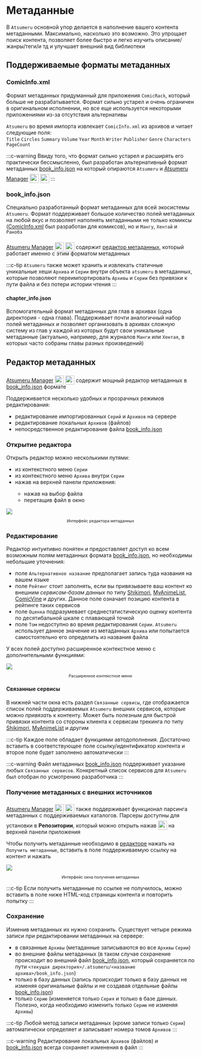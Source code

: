 # Метаданные

В `Atsumeru` основной упор делается в наполнение вашего контента метаданными. Максимально, насколько это возможно. Это упрощает поиск контента, позволяет более быстро и легко изучить описание/жанры/теги/и тд и улучшает внешний вид библиотеки

## Поддерживаемые форматы метаданных

### ComicInfo.xml

Формат метаданных придуманный для приложения `ComicRack`, который больше не разрабатывается. Формат сильно устарел и очень ограничен в оригинальном исполнении, но все еще используется некоторыми приложениями из-за отсутствия альтернативы

`Atsumeru` во время импорта извлекает `ComicInfo.xml` из архивов и читает следующие поля:  
`Title` `Circles` `Summary` `Volume` `Year` `Month` `Writer` `Publisher` `Genre` `Characters` `PageCount` 

:::c-warning
Ввиду того, что формат сильно устарел и расширять его практически бессмысленно, был разработан альтернативный формат метаданных [book_info.json](./metadata.md#book-info-json) на который опираются `Atsumeru` и [Atsumeru Manager](https://github.com/AtsumeruDev/AtsumeruManager) <img style="position: relative; top: 6px;" width="24" height="24" src="/assets/media/icons/windows.png"> <img style="position: relative; top: 6px;" width="24" height="24" src="/assets/media/icons/penguin.png">
:::

### book_info.json
[<Badge vertical="middle" text="Схема формата"/>](./book-info-scheme.md)

Специально разработанный формат метаданных для всей экосистемы `Atsumeru`. Формат поддерживает большое количество полей метаданных на любой вкус и позволяет наполнять метаданными не только комиксы ([ComicInfo.xml](./metadata.md#comicinfo-xml) был разработан для комиксов), но и `Мангу`, `Хентай` и `Ранобэ`

[Atsumeru Manager](https://github.com/AtsumeruDev/AtsumeruManager) <img style="position: relative; top: 6px;" width="24" height="24" src="/assets/media/icons/windows.png"> <img style="position: relative; top: 6px;" width="24" height="24" src="/assets/media/icons/penguin.png"> содержит [редактор метаданных](./metadata.md#редактор-метаданных), который работает именно с этим форматом метаданных

:::c-tip
`Atsumeru` также может хранить и извлекать статичные уникальные хеши `Архива` и `Серии` внутри объекта `atsumeru` в метаданных, которые позволяют переимпортировать `Архивы` и `Серии` без привязки к пути файла и без потери истории чтения
:::

#### chapter_info.json
[<Badge vertical="middle" text="Схема формата"/>](./book-info-scheme.md#схема-chapter-info-json)

Вспомогательный формат метаданных для глав в архивах (одна директория - одна глава). Поддерживает почти аналогичный набор полей метаданных и позволяет организовать в архивах сложную систему из глав у каждой из которых будут свои уникальные метаданные (актуально, например, для журналов `Манги` или `Хентая`, в которых часто собраны главы разных произведений)

## Редактор метаданных

[Atsumeru Manager](https://github.com/AtsumeruDev/AtsumeruManager) <img style="position: relative; top: 6px;" width="24" height="24" src="/assets/media/icons/windows.png"> <img style="position: relative; top: 6px;" width="24" height="24" src="/assets/media/icons/penguin.png"> содержит мощный редактор метаданных в [book_info.json](./metadata.md#book-info-json) формате

Поддерживается несколько удобных и прозрачных режимов редактирования:
- редактирование импортированных `Серий` и `Архивов` на сервере
- редактирование локальных `Архивов` (файлов)
- непосредственное редактирование файла [book_info.json](./metadata.md#book-info-json)

### Открытие редактора

Открыть редактор можно несколькими путями:
- из контекстного меню `Серии`
- из контекстного меню `Архива` внутри `Серии`
- нажав <MaterialIcon icon="edit"/> на верхней панели приложения:
  - нажав на выбор файла
  - перетащив файл в окно

<img style="display: block; margin: 0 auto" src="/assets/media/ru/guides/metadata-editor.png">
<p style="text-align: center; font-size:75%">Интерфейс редактора метаданных</p>

### Редактирование

Редактор интуитивно понятен и предоставляет доступ ко всем возможным полям метаданных формата [book_info.json](./metadata.md#book-info-json), но необходимы небольшие уточнения:
- поле `Альтернативное название` предполагает запись туда названия на вашем языке
- поле `Рейтинг` стоит заполнять, если вы привязываете ваш контент ко внешним *сервисам-базам данных* по типу [Shikimori](https://shikimori.one/), [MyAnimeList](https://myanimelist.net/), [ComicVine](https://comicvine.gamespot.com/) и других. Данное поле означает позицию контента в рейтинге таких сервисов
- поле `Оценка` подразумевает среднестатистическую оценку контента по десятибальной шкале с плавающей точкой
- поле `Том` недоступно во время редактирования `Серии`. `Atsumeru` использует данное значение из метаданных `Архива` или попытается самостоятельно его определить из названия файла

У всех полей доступно расширенное контекстное меню с дополнительными функциями:

<img style="display: block; margin: 0 auto" src="/assets/media/ru/guides/metadata-editor-context-menu.png">
<p style="text-align: center; font-size:75%">Расширенное контекстное меню</p>

#### Связанные сервисы

В нижней части окна есть раздел `Связанные сервисы`, где отображается список полей поддерживаемых `Atsumeru` внешних сервисов, которые можно *привязать* к контенту. Может быть полезным для быстрой привязки контента со стороны клиента к сервисам трекинга по типу [Shikimori](https://shikimori.one/), [MyAnimeList](https://myanimelist.net/) и другим

:::c-tip
Каждое поле обладает функциями автодополнения. Достаточно вставить в соответствующее поле ссылку/идентификатор контента и второе поле будет заполнено автоматически
:::

:::c-warning
Файл метаданных [book_info.json](./metadata.md#book-info-json) поддерживает указание любых `Связанных сервисов`. Конкретный список сервисов для `Atsumeru` был отобран по усмотрению разработчика
:::

### Получение метаданных с внешних источников

[Atsumeru Manager](https://github.com/AtsumeruDev/AtsumeruManager) <img style="position: relative; top: 6px;" width="24" height="24" src="/assets/media/icons/windows.png"> <img style="position: relative; top: 6px;" width="24" height="24" src="/assets/media/icons/penguin.png"> также поддерживает функционал парсинга метаданных с поддерживаемых каталогов. Парсеры доступны для установки в **Репозитории**, который можно открыть нажав <img style="position: relative; top: 6px;" width="24" height="24" src="/assets/media/icons/earth.png"> на верхней панели приложения

Чтобы получить метаданные необходимо в [редакторе](./metadata.md#редактор-метаданных) нажать на `Получить метаданные`, вставить в поле поддерживаемую ссылку на контент и нажать <MaterialIcon icon="download"/> 

<img style="display: block; margin: 0 auto" src="/assets/media/ru/guides/metadata-editor-fetch.png">
<p style="text-align: center; font-size:75%">Интерфейс окна получения метаданных</p>

:::c-tip
Если получить метаданные по ссылке не получилось, можно вставить в поле ниже HTML-код страницы контента и повторить попытку
:::

### Сохранение

Изменив метаданных их нужно сохранить. Существует четыре режима записи при редактировании метаданных на сервере:
- в связанные `Архивы` (метаданные записываются во все `Архивы` `Серии`)
- во внешние файлы метаданных (в таком случае сохранение происходит во внешний файл [book_info.json](./metadata.md#book-info-json), который сохраняется по пути `<текущая директория>/.atsumeru/<название архива>/book_info.json`)
- только в базу данных (запись происходит только в базу данных не изменяя оригинальные файлы и не создавая отдельные файлы [book_info.json](./metadata.md#book-info-json))
- только `Серию` (изменяется только `Серия` и только в базе данных. Полезно, когда необходимо изменить только `Серию` не изменяя `Архивы`)

:::c-tip
Любой метод записи метаданных (кроме записи только `Серии`) автоматически определяет и записывает номера томов `Архивов`
:::

:::c-warning
Редактирование локальных `Архивов` (файлов) и [book_info.json](./metadata.md#book-info-json) всегда сохраняет изменения в файл
:::